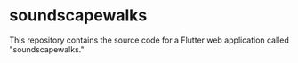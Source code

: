 # soundscapewalks

This repository contains the source code for a Flutter web application called "soundscapewalks." 

